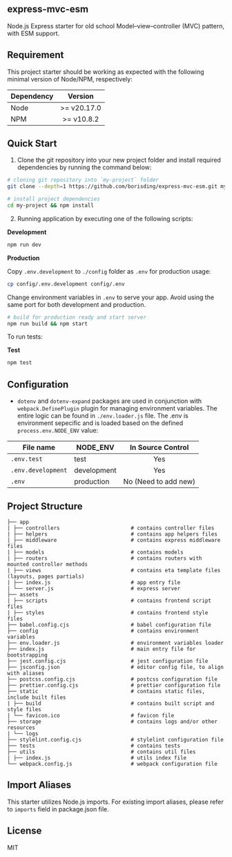 ## express-mvc-esm

Node.js Express starter for old school Model–view–controller (MVC) pattern, with ESM support.

## Requirement

This project starter should be working as expected with the following minimal version of Node/NPM, respectively:

| Dependency |   Version   |
| ---------- | :---------: |
| Node       | >= v20.17.0 |
| NPM        | >= v10.8.2  |

## Quick Start

1. Clone the git repository into your new project folder and install required dependencies by running the command below:

```bash
# cloning git repository into `my-project` folder
git clone --depth=1 https://github.com/borisding/express-mvc-esm.git my-project

# install project dependencies
cd my-project && npm install
```

2. Running application by executing one of the following scripts:

**Development**

```bash
npm run dev
```

**Production**

Copy `.env.development` to `./config` folder as `.env` for production usage:

```bash
cp config/.env.development config/.env
```

Change environment variables in `.env` to serve your app. Avoid using the same port for both development and production.

```bash
# build for production ready and start server
npm run build && npm start
```

To run tests:

**Test**

```bash
npm test
```

## Configuration

- `dotenv` and `dotenv-expand` packages are used in conjunction with `webpack.DefinePlugin` plugin for managing environment variables. The entire logic can be found in `./env.loader.js` file. The .env is environment sepecific and is loaded based on the defined `process.env.NODE_ENV` value:

| File name          | NODE_ENV    |  In Source Control   |
| ------------------ | ----------- | :------------------: |
| `.env.test`        | test        |         Yes          |
| `.env.development` | development |         Yes          |
| `.env`             | production  | No (Need to add new) |

## Project Structure

```
├── app
| ├── controllers                       # contains controller files
| ├── helpers                           # contains app helpers files
| ├── middleware                        # contains express middleware files
| ├── models                            # contains models
| ├── routers                           # contains routers with mounted controller methods
| ├── views                             # contains eta template files (layouts, pages partials)
| ├── index.js                          # app entry file
| └── server.js                         # express server
├── assets
| ├── scripts                           # contains frontend script files
| ├── styles                            # contains frontend style files
├── babel.config.cjs                    # babel configuration file
├── config                              # contains environment variables
├── env.loader.js                       # environment variables loader
├── index.js                            # main entry file for bootstrapping
├── jest.config.cjs                     # jest configuration file
├── jsconfig.json                       # editor config file, to align with aliases
├── postcss.config.cjs                  # postcss configuration file
├── prettier.config.cjs                 # prettier configuration file
├── static                              # contains static files, include built files
| ├── build                             # contains built script and style files
| └── favicon.ico                       # favicon file
├── storage                             # contains logs and/or other resources
| └── logs
├── stylelint.config.cjs                # stylelint configuration file
├── tests                               # contains tests
├── utils                               # contains util files
| ├── index.js                          # utils index file
└── webpack.config.js                   # webpack configuration file
```

## Import Aliases

This starter utilizes Node.js imports. For existing import aliases, please refer to `imports` field in package.json file.

## License

MIT
